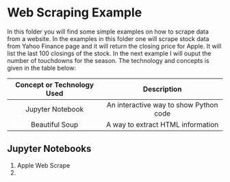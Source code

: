 
# Web Scraping Example 
<p> In this folder you will find some simple examples on how to scrape data from a website.  In the examples in this folder one will scrape stock data from Yahoo Finance page and it will return the closing price for Apple.  It will list the last 100 closings of the stock.  In the next example I will ouput the number of touchdowns for the season.
  The technology  and concepts is given in the table below:
  </p>
  
  **Concept or Technology Used**|**Description**
:-----:|:-----:
Jupyter Notebook| An interactive way to show Python code
Beautiful Soup| A way to extract HTML information

## Jupyter Notebooks
1. Apple Web Scrape
2. 
